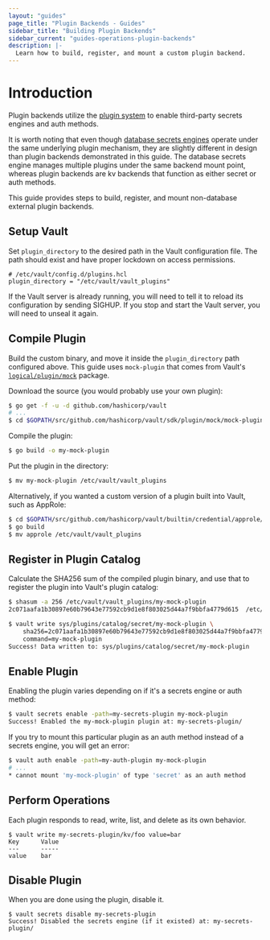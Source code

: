 ```yaml
---
layout: "guides"
page_title: "Plugin Backends - Guides"
sidebar_title: "Building Plugin Backends"
sidebar_current: "guides-operations-plugin-backends"
description: |-
  Learn how to build, register, and mount a custom plugin backend.
---
```


# Introduction

Plugin backends utilize the [plugin system][plugin-system] to enable third-party
secrets engines and auth methods.

It is worth noting that even though [database secrets engines][database-backend]
operate under the same underlying plugin mechanism, they are slightly different
in design than plugin backends demonstrated in this guide. The database secrets
engine manages multiple plugins under the same backend mount point, whereas
plugin backends are kv backends that function as either secret or auth methods.

This guide provides steps to build, register, and mount non-database external
plugin backends.

## Setup Vault

Set `plugin_directory` to the desired path in the Vault configuration file.
The path should exist and have proper lockdown on access permissions.

```hcl
# /etc/vault/config.d/plugins.hcl
plugin_directory = "/etc/vault/vault_plugins"
```

If the Vault server is already running, you will need to tell it to reload its
configuration by sending SIGHUP. If you stop and start the Vault server, you
will need to unseal it again.

## Compile Plugin

Build the custom binary, and move it inside the `plugin_directory` path
configured above. This guide uses `mock-plugin` that comes from Vault's
[`logical/plugin/mock`](https://github.com/hashicorp/vault/tree/master/logical/plugin/mock/mock-plugin) package.

Download the source (you would probably use your own plugin):

```sh
$ go get -f -u -d github.com/hashicorp/vault
# ...
$ cd $GOPATH/src/github.com/hashicorp/vault/sdk/plugin/mock/mock-plugin
```

Compile the plugin:

```sh
$ go build -o my-mock-plugin
```

Put the plugin in the directory:

```sh
$ mv my-mock-plugin /etc/vault/vault_plugins
```

Alternatively, if you wanted a custom version of a plugin built into Vault, such as AppRole:

```sh
$ cd $GOPATH/src/github.com/hashicorp/vault/builtin/credential/approle/cmd/approle
$ go build
$ mv approle /etc/vault/vault_plugins
```

## Register in Plugin Catalog

Calculate the SHA256 sum of the compiled plugin binary, and use that to register
the plugin into Vault's plugin catalog:

```sh
$ shasum -a 256 /etc/vault/vault_plugins/my-mock-plugin
2c071aafa1b30897e60b79643e77592cb9d1e8f803025d44a7f9bbfa4779d615  /etc/vault/vault_plugins/my-mock-plugin

$ vault write sys/plugins/catalog/secret/my-mock-plugin \
    sha256=2c071aafa1b30897e60b79643e77592cb9d1e8f803025d44a7f9bbfa4779d615 \
    command=my-mock-plugin
Success! Data written to: sys/plugins/catalog/secret/my-mock-plugin
```

## Enable Plugin

Enabling the plugin varies depending on if it's a secrets engine or auth method:

```sh
$ vault secrets enable -path=my-secrets-plugin my-mock-plugin
Success! Enabled the my-mock-plugin plugin at: my-secrets-plugin/
```

If you try to mount this particular plugin as an auth method instead of a
secrets engine, you will get an error:

```sh
$ vault auth enable -path=my-auth-plugin my-mock-plugin
# ...
* cannot mount 'my-mock-plugin' of type 'secret' as an auth method
```

## Perform Operations

Each plugin responds to read, write, list, and delete as its own behavior.

```text
$ vault write my-secrets-plugin/kv/foo value=bar
Key      Value
---      -----
value    bar
```

## Disable Plugin

When you are done using the plugin, disable it.

```text
$ vault secrets disable my-secrets-plugin
Success! Disabled the secrets engine (if it existed) at: my-secrets-plugin/
```

[plugin-system]: /docs/internals/plugins.html
[database-backend]: /docs/secrets/databases/index.html
